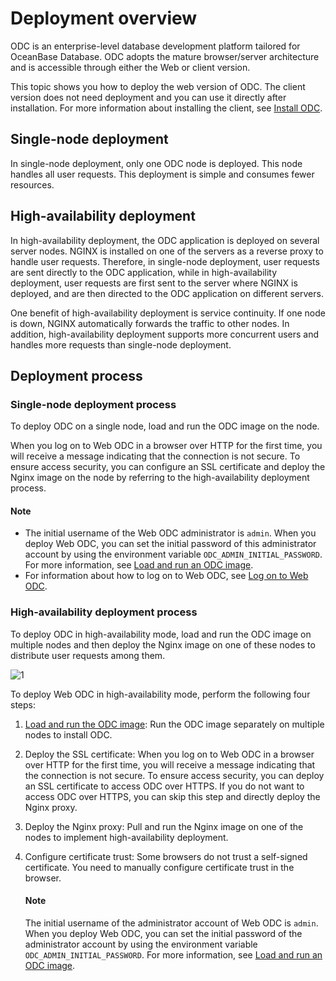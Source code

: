Deployment overview 
========================================

ODC is an enterprise-level database development platform tailored for OceanBase Database. ODC adopts the mature browser/server architecture and is accessible through either the Web or client version. 

This topic shows you how to deploy the web version of ODC. The client version does not need deployment and you can use it directly after installation. For more information about installing the client, see [Install ODC](../700.client-odc-user-guide/100.client-odc-install-odc.md). 

Single-node deployment 
-------------------------------------------

In single-node deployment, only one ODC node is deployed. This node handles all user requests. This deployment is simple and consumes fewer resources.

High-availability deployment 
-------------------------------------------------

In high-availability deployment, the ODC application is deployed on several server nodes. NGINX is installed on one of the servers as a reverse proxy to handle user requests. Therefore, in single-node deployment, user requests are sent directly to the ODC application, while in high-availability deployment, user requests are first sent to the server where NGINX is deployed, and are then directed to the ODC application on different servers. 

One benefit of high-availability deployment is service continuity. If one node is down, NGINX automatically forwards the traffic to other nodes. In addition, high-availability deployment supports more concurrent users and handles more requests than single-node deployment.

## Deployment process

### Single-node deployment process

To deploy ODC on a single node, load and run the ODC image on the node.

When you log on to Web ODC in a browser over HTTP for the first time, you will receive a message indicating that the connection is not secure. To ensure access security, you can configure an SSL certificate and deploy the Nginx image on the node by referring to the high-availability deployment process.

<main id="notice" type='explain'>
   <h4>Note</h4>
   <ul><li>The initial username of the Web ODC administrator is <code>admin</code>. When you deploy Web ODC, you can set the initial password of this administrator account by using the environment variable <code>ODC_ADMIN_INITIAL_PASSWORD</code>. For more information, see <a href="300.deploy-single-odc-images.md">Load and run an ODC image</a>. </li>
   <li>For information about how to log on to Web ODC, see <a href="../300.quickstart/200.web-odc-quickstart/200.quickstart-deployment-odc.md">Log on to Web ODC</a>. </ul>
</main>

### High-availability deployment process

To deploy ODC in high-availability mode, load and run the ODC image on multiple nodes and then deploy the Nginx image on one of these nodes to distribute user requests among them.

![1](https://obbusiness-private.oss-cn-shanghai.aliyuncs.com/doc/img/odc/422/1100.deployment-guide/100.deployment-overview/1EN.png)

To deploy Web ODC in high-availability mode, perform the following four steps:

1. [Load and run the ODC image](400.deploy-ha-odc-images.md): Run the ODC image separately on multiple nodes to install ODC.

2. Deploy the SSL certificate: When you log on to Web ODC in a browser over HTTP for the first time, you will receive a message indicating that the connection is not secure. To ensure access security, you can deploy an SSL certificate to access ODC over HTTPS. If you do not want to access ODC over HTTPS, you can skip this step and directly deploy the Nginx proxy.

3. Deploy the Nginx proxy: Pull and run the Nginx image on one of the nodes to implement high-availability deployment.

4. Configure certificate trust: Some browsers do not trust a self-signed certificate. You need to manually configure certificate trust in the browser.

   <main id="notice" type='explain'>
    <h4>Note</h4>
    <p>The initial username of the administrator account of Web ODC is <code>admin</code>. When you deploy Web ODC, you can set the initial password of the administrator account by using the environment variable <code>ODC_ADMIN_INITIAL_PASSWORD</code>. For more information, see <a href="400.deploy-ha-odc-images.md">Load and run an ODC image</a>. </p>
   </main>